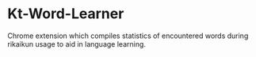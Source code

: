 # Kt-Word-Learner
Chrome extension which compiles statistics of encountered words during rikaikun usage to aid in language learning.
